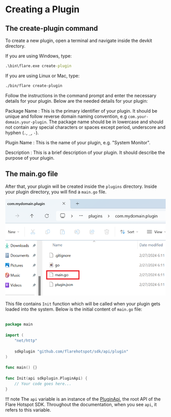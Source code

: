 
# Creating a Plugin

## The create-plugin command

To create a new plugin, open a terminal and navigate inside the devkit directory.

If you are using Windows, type:
```cmd
.\bin\flare.exe create-plugin
```

If you are using Linux or Mac, type:
```sh
./bin/flare create-plugin
```

Follow the instructions in the command prompt and enter the necessary details for your plugin. Below are the needed details for your plugin:

Package Name
: This is the primary identifier of your plugin. It should be unique and follow reverse domain naming convention, e.g `com.your-domain.your-plugin`. The package name should be in lowercase and should not contain any special characters or spaces except period, underscore and hyphen (`.`, `_`, `-`).

Plugin Name
: This is the name of your plugin, e.g. "System Monitor".

Description
: This is a brief description of your plugin. It should describe the purpose of your plugin.

## The main.go file

After that, your plugin will be created inside the `plugins` directory. Inside your plugin directory, you will find a `main.go` file.

![main.go file](./img/main-go-location.png)

This file contains `Init` function which will be called when your plugin gets loaded into the system. Below is the initial content of `main.go` file:

```go title="main.go"

package main

import (
	"net/http"

	sdkplugin "github.com/flarehotspot/sdk/api/plugin"
)

func main() {}

func Init(api sdkplugin.PluginApi) {
    // Your code goes here...
}
```

!!! note
    The `api` variable is an instance of the [PluginApi](../api/plugin-api.md), the root API of the Flare Hotspot SDK. Throughout the documentation, when you see `api`, it refers to this variable.
